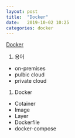 ```yaml
---
layout: post
title:  "Docker"
date:   2019-10-02 10:25
categories: docker
---
```

[Docker](https://subicura.com/2017/01/19/docker-guide-for-beginners-1.html)
1. 용어
  - on-premises
  - pulbic cloud
  - private cloud
1. Docker
  - Cotainer
  - Image
  - Layer
  - Dockerfile
  - docker-compose
